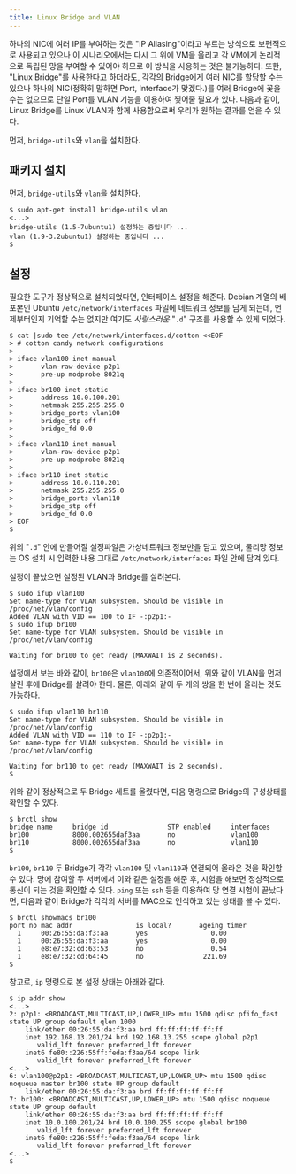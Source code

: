 ```yaml
---
title: Linux Bridge and VLAN
---
```





하나의 NIC에 여러 IP를 부여하는 것은 "IP Aliasing"이라고 부르는 방식으로
보편적으로 사용되고 있으나 이 시나리오에서는 다시 그 위에 VM을 올리고 각
VM에게 논리적으로 독립된 망을 부여할 수 있어야 하므로 이 방식을 사용하는
것은 불가능하다.
또한, "Linux Bridge"를 사용한다고 하더라도, 각각의 Bridge에게 여러 NIC를
할당할 수는 있으나 하나의 NIC(정확히 말하면 Port, Interface가 맞겠다.)를
여러 Bridge에 꽂을 수는 없으므로 단일 Port를 VLAN 기능을 이용하여 찢어줄
필요가 있다.
다음과 같이, Linux Bridge를 Linux VLAN과 함께 사용함으로써 우리가 원하는
결과를 얻을 수 있다.

먼저, `bridge-utils`와 `vlan`을 설치한다.


## 패키지 설치

먼저, `bridge-utils`와 `vlan`을 설치한다.

```console
$ sudo apt-get install bridge-utils vlan
<...>
bridge-utils (1.5-7ubuntu1) 설정하는 중입니다 ...
vlan (1.9-3.2ubuntu1) 설정하는 중입니다 ...
$
```

## 설정

필요한 도구가 정상적으로 설치되었다면, 인터페이스 설정을 해준다.
Debian 계열의 배포본인 Ubuntu `/etc/network/interfaces` 파일에 네트워크
정보를 담게 되는데, 언제부터인지 기억할 수는 없지만 여기도 _사랑스러운_
"`.d`" 구조를 사용할 수 있게 되었다.

```console
$ cat |sudo tee /etc/network/interfaces.d/cotton <<EOF
> # cotton candy network configurations
>
> iface vlan100 inet manual
>       vlan-raw-device p2p1
>       pre-up modprobe 8021q
>
> iface br100 inet static
>       address 10.0.100.201
>       netmask 255.255.255.0
>       bridge_ports vlan100
>       bridge_stp off
>       bridge_fd 0.0
>
> iface vlan110 inet manual
>       vlan-raw-device p2p1
>       pre-up modprobe 8021q
>
> iface br110 inet static
>       address 10.0.110.201
>       netmask 255.255.255.0
>       bridge_ports vlan110
>       bridge_stp off
>       bridge_fd 0.0
> EOF
$
```

위의 "`.d`" 안에 만들어질 설정파일은 가상네트워크 정보만을 담고 있으며,
물리망 정보는 OS 설치 시 입력한 내용 그대로 `/etc/network/interfaces`
파일 안에 담겨 있다.

설정이 끝났으면 설정된 VLAN과 Bridge를 살려본다.

```console
$ sudo ifup vlan100
Set name-type for VLAN subsystem. Should be visible in /proc/net/vlan/config
Added VLAN with VID == 100 to IF -:p2p1:-
$ sudo ifup br100
Set name-type for VLAN subsystem. Should be visible in /proc/net/vlan/config

Waiting for br100 to get ready (MAXWAIT is 2 seconds).
```

설정에서 보는 바와 같이, `br100`은 `vlan100`에 의존적이어서, 위와 같이
VLAN을 먼저 살린 후에 Bridge를 살려야 한다. 물론, 아래와 같이 두 개의
쌍을 한 번에 올리는 것도 가능하다.

```console
$ sudo ifup vlan110 br110
Set name-type for VLAN subsystem. Should be visible in /proc/net/vlan/config
Added VLAN with VID == 110 to IF -:p2p1:-
Set name-type for VLAN subsystem. Should be visible in /proc/net/vlan/config

Waiting for br110 to get ready (MAXWAIT is 2 seconds).
$
```

위와 같이 정상적으로 두 Bridge 세트를 올렸다면, 다음 명령으로 Bridge의
구성상태를 확인할 수 있다.

```console
$ brctl show
bridge name     bridge id               STP enabled     interfaces
br100           8000.002655daf3aa       no              vlan100
br110           8000.002655daf3aa       no              vlan110
$
```

`br100`, `br110` 두 Bridge가 각각 `vlan100` 및 `vlan110`과 연결되어
올라온 것을 확인할 수 있다. 망에 참여할 두 서버에서 이와 같은 설정을
해준 후, 시험을 해보면 정상적으로 통신이 되는 것을 확인할 수 있다.
`ping` 또는 `ssh` 등을 이용하여 망 연결 시험이 끝났다면, 다음과 같이
Bridge가 각각의 서버를 MAC으로 인식하고 있는 상태를 볼 수 있다.

```console
$ brctl showmacs br100
port no mac addr                is local?       ageing timer
  1     00:26:55:da:f3:aa       yes                0.00
  1     00:26:55:da:f3:aa       yes                0.00
  1     e8:e7:32:cd:63:53       no                 0.54
  1     e8:e7:32:cd:64:45       no               221.69
$
```

참고로, `ip` 명령으로 본 설정 상태는 아래와 같다.

```console
$ ip addr show
<...>
2: p2p1: <BROADCAST,MULTICAST,UP,LOWER_UP> mtu 1500 qdisc pfifo_fast state UP group default qlen 1000
    link/ether 00:26:55:da:f3:aa brd ff:ff:ff:ff:ff:ff
    inet 192.168.13.201/24 brd 192.168.13.255 scope global p2p1
       valid_lft forever preferred_lft forever
    inet6 fe80::226:55ff:feda:f3aa/64 scope link
       valid_lft forever preferred_lft forever
<...>
6: vlan100@p2p1: <BROADCAST,MULTICAST,UP,LOWER_UP> mtu 1500 qdisc noqueue master br100 state UP group default
    link/ether 00:26:55:da:f3:aa brd ff:ff:ff:ff:ff:ff
7: br100: <BROADCAST,MULTICAST,UP,LOWER_UP> mtu 1500 qdisc noqueue state UP group default
    link/ether 00:26:55:da:f3:aa brd ff:ff:ff:ff:ff:ff
    inet 10.0.100.201/24 brd 10.0.100.255 scope global br100
       valid_lft forever preferred_lft forever
    inet6 fe80::226:55ff:feda:f3aa/64 scope link
       valid_lft forever preferred_lft forever
<...>
$
```



